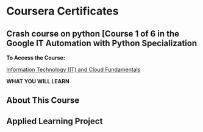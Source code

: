 # Coursera Certificates
## Crash course on python [Course 1 of 6 in the Google IT Automation with Python Specialization

**To Access the Course:** 

[Information Technology (IT) and Cloud Fundamentals](https://www.coursera.org/account/accomplishments/specialization/certificate/7Q4WDZRGHJ6Z)


**WHAT YOU WILL LEARN**

## About This Course

## Applied Learning Project